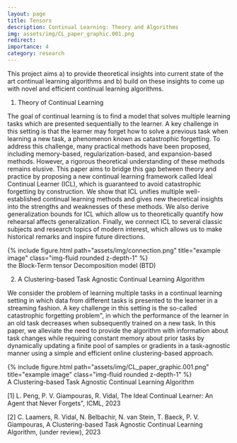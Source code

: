 ```yaml
---
layout: page
title: Tensors
description: Continual Learning: Theory and Algorithms
img: assets/img/CL_paper_graphic.001.png
redirect: 
importance: 4
category: research
---
```


This project aims a) to provide  theoretical insights into current state of the art continual learning algorithms and b) build on these insights to come up with novel and efficient  continual learning algorithms.



1. Theory of Continual Learning

The goal of continual learning is to find a model that solves multiple learning tasks which are presented sequentially to the learner. A key challenge in this setting is that the learner may forget how to solve a previous task when learning a new task, a phenomenon known as catastrophic forgetting. To address this challenge, many practical  methods have been proposed, including memory-based, regularization-based, and expansion-based methods. However, a rigorous theoretical understanding of these methods remains elusive. This paper aims to bridge this gap between theory and practice by proposing a new continual learning framework called Ideal Continual Learner (ICL), which is guaranteed to avoid catastrophic forgetting by construction. We show that ICL unifies multiple well-established continual learning methods and gives new theoretical insights into the strengths and weaknesses of these methods. We also derive generalization bounds for ICL which allow us to theoretically quantify how rehearsal affects generalization. Finally, we connect ICL to several classic subjects and research topics of modern interest, which allows us to make historical remarks and inspire future directions.


   <div class="row">
    <div class="col-sm mt-3 mt-md-0">
        {% include figure.html path="assets/img/connection.png" title="example image" class="img-fluid rounded z-depth-1" %}
    </div>
    </div>
    <div class="caption">
    <div class="caption">
        the Block-Term tensor Decomposition model (BTD) 
    </div>
    
    
    
2. A Clustering-based Task Agnostic Continual Learning Algorithm    
    
We consider the problem of learning multiple tasks in a continual learning setting in which data from different tasks is presented to the learner in a streaming fashion. A key challenge in this setting is the so-called catastrophic forgetting problem", in which the performance of the learner in an old task decreases when subsequently trained on a new task. In this paper, we alleviate the need to provide the algorithm with information about task changes while requiring constant memory about prior tasks by dynamically updating a finite pool of samples or gradients in a task-agnostic manner using a simple and efficient online clustering-based approach.     
    
   <div class="row">
     <div class="col-sm mt-3 mt-md-0">
        {% include figure.html path="assets/img/CL_paper_graphic.001.png" title="example image" class="img-fluid rounded z-depth-1" %}
    </div>
   </div>
    <div class="caption">
        A Clustering-based Task Agnostic Continual Learning Algorithm 
    </div>


    
[1] L. Peng, P. V. Giampouras, R. Vidal, The Ideal Continual Learner: An Agent that Never Forgets", ICML, 2023<br />
 
[2] C. Laamers, R. Vidal, N. Belbachir, N. van Stein, T. Baeck, P. V. Giampouras, A Clustering-based Task Agnostic Continual Learning Algorithm, (under review), 2023<br/>




